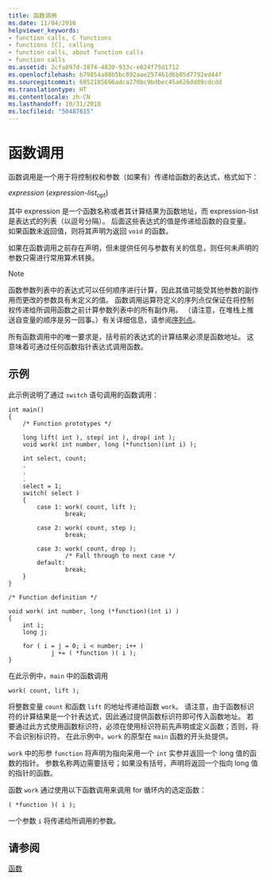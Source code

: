 ```yaml
---
title: 函数调用
ms.date: 11/04/2016
helpviewer_keywords:
- function calls, C functions
- functions [C], calling
- function calls, about function calls
- function calls
ms.assetid: 2cfa897d-3874-4820-933c-e624f75d1712
ms.openlocfilehash: b79854a88b5bc892aae257461d6b05d7792ed44f
ms.sourcegitcommit: 6052185696adca270bc9bdbec45a626dd89cdcdd
ms.translationtype: HT
ms.contentlocale: zh-CN
ms.lasthandoff: 10/31/2018
ms.locfileid: "50487615"
---
```

# <a name="function-calls"></a>函数调用

函数调用是一个用于将控制权和参数（如果有）传递给函数的表达式，格式如下：

*expression* (*expression-list*<sub>opt</sub>)

其中 expression 是一个函数名称或者其计算结果为函数地址，而 expression-list 是表达式的列表（以逗号分隔）。 后面这些表达式的值是传递给函数的自变量。 如果函数未返回值，则将其声明为返回 `void` 的函数。

如果在函数调用之前存在声明，但未提供任何与参数有关的信息，则任何未声明的参数只需进行常用算术转换。

> [!NOTE]
>  函数参数列表中的表达式可以任何顺序进行计算，因此其值可能受其他参数的副作用而更改的参数具有未定义的值。 函数调用运算符定义的序列点仅保证在将控制权传递给所调用函数之前计算参数列表中的所有副作用。 （请注意，在堆栈上推送自变量的顺序是另一回事。）有关详细信息，请参阅[序列点](../c-language/c-sequence-points.md)。

所有函数调用中的唯一要求是，括号前的表达式的计算结果必须是函数地址。 这意味着可通过任何函数指针表达式调用函数。

## <a name="example"></a>示例

此示例说明了通过 `switch` 语句调用的函数调用：

```
int main()
{
    /* Function prototypes */

    long lift( int ), step( int ), drop( int );
    void work( int number, long (*function)(int i) );

    int select, count;
    .
    .
    .
    select = 1;
    switch( select )
    {
        case 1: work( count, lift );
                break;

        case 2: work( count, step );
                break;

        case 3: work( count, drop );
                /* Fall through to next case */
        default:
                break;
    }
}

/* Function definition */

void work( int number, long (*function)(int i) )
{
    int i;
    long j;

    for ( i = j = 0; i < number; i++ )
            j += ( *function )( i );
}
```

在此示例中，`main` 中的函数调用

```
work( count, lift );
```

将整数变量 `count` 和函数 `lift` 的地址传递给函数 `work`。 请注意，由于函数标识符的计算结果是一个针表达式，因此通过提供函数标识符即可传入函数地址。 若要通过此方式使用函数标识符，必须在使用标识符前先声明或定义函数；否则，将不会识别标识符。 在此示例中，`work` 的原型在 `main` 函数的开头处提供。

`work` 中的形参 `function` 将声明为指向采用一个 `int` 实参并返回一个 long 值的函数的指针。 参数名称两边需要括号；如果没有括号，声明将返回一个指向 long 值的指针的函数。

函数 `work` 通过使用以下函数调用来调用 for 循环内的选定函数：

```
( *function )( i );
```

一个参数 `i` 将传递给所调用的参数。

## <a name="see-also"></a>请参阅

[函数](../c-language/functions-c.md)